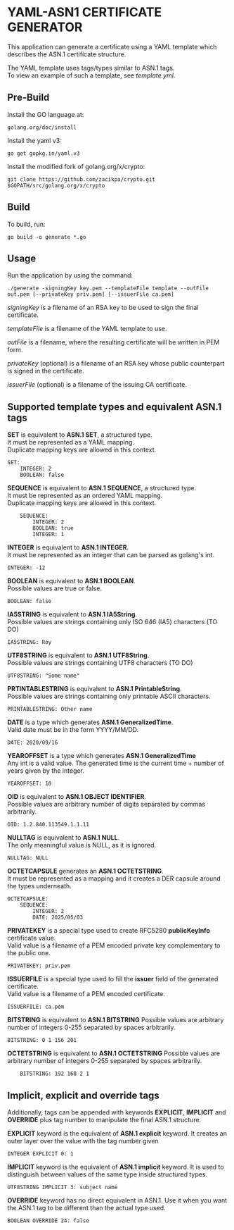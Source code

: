 # YAML-ASN1 CERTIFICATE GENERATOR

This application can generate a certificate using a YAML template which describes the ASN.1 certificate structure.

The YAML template uses tags/types similar to ASN.1 tags. \
To view an example of such a template, see *template.yml*.

## Pre-Build

Install the GO language at:
    
    golang.org/doc/install

Install the yaml v3:

    go get gopkg.in/yaml.v3

Install the modified fork of golang.org/x/crypto:

    git clone https://github.com/zacikpa/crypto.git $GOPATH/src/golang.org/x/crypto

## Build

To build, run:

    go build -o generate *.go

## Usage

Run the application by using the command:

    ./generate -signingKey key.pem --templateFile template --outFile out.pem [--privateKey priv.pem] [--issuerFile ca.pem]

*signingKey* is a filename of an RSA key to be used to sign the final certificate.

*templateFile* is a filename of the YAML template to use.

*outFile* is a filename, where the resulting certificate will be written in PEM form.

*privateKey* (optional) is a filename of an RSA key whose public counterpart is signed in the certificate.

*issuerFile* (optional) is a filename of the issuing CA certificate.

## Supported template types and equivalent ASN.1 tags

**SET** is equivalent to **ASN.1 SET**, a structured type. \
It must be represented as a YAML mapping. \
Duplicate mapping keys are allowed in this context.
    
    SET:
        INTEGER: 2
        BOOLEAN: false

**SEQUENCE** is equivalent to **ASN.1 SEQUENCE**, a structured type. \
It must be represented as an ordered YAML mapping. \
Duplicate mapping keys are allowed in this context. 

        SEQUENCE:
            INTEGER: 2
            BOOLEAN: true
            INTEGER: 1
            
**INTEGER** is equivalent to **ASN.1 INTEGER**. \
It must be represented as an integer that can be parsed as golang's int.

    INTEGER: -12
    
**BOOLEAN** is equivalent to **ASN.1 BOOLEAN**. \
Possible values are true or false.

    BOOLEAN: false

**IA5STRING** is equivalent to **ASN.1 IA5String**. \
Possible values are strings containing only ISO 646 (IA5) characters (TO DO)

    IA5STRING: Roy
    
**UTF8STRING** is equivalent to **ASN.1 UTF8String**. \
Possible values are strings containing UTF8 characters (TO DO)

    UTF8STRING: "Some name"
    
**PRTINTABLESTRING** is equivalent to **ASN.1 PrintableString**. \
Possible values are strings containing only printable ASCII characters.

    PRINTABLESTRING: Other name

**DATE** is a type which generates **ASN.1 GeneralizedTime**. \
Valid date must be in the form YYYY/MM/DD.

    DATE: 2020/09/16

**YEAROFFSET** is a type which generates **ASN.1 GeneralizedTime** \
Any int is a valid value. The generated time is the current time + number of years given by the integer.

    YEAROFFSET: 10
    
**OID** is equivalent to **ASN.1 OBJECT IDENTIFIER**. \
Possible values are arbitrary number of digits separated by commas arbitrarily.

    OID: 1.2.840.113549.1.1.11 
    
**NULLTAG** is equivalent to **ASN.1 NULL**. \
The only meaningful value is NULL, as it is ignored.

    NULLTAG: NULL
    
**OCTETCAPSULE** generates an **ASN.1 OCTETSTRING**. \
It must be represented as a mapping and it creates a DER capsule around the types underneath. 

    OCTETCAPSULE:
        SEQUENCE:
            INTEGER: 2
            DATE: 2025/05/03
            
**PRIVATEKEY** is a special type used to create RFC5280 **publicKeyInfo** certificate value. \
Valid value is a filename of a PEM encoded private key complementary to the public one.

    PRIVATEKEY: priv.pem
    
**ISSUERFILE** is a special type used to fill the **issuer** field of the generated certificate. \
Valid value is a filename of a PEM encoded certificate.

    ISSUERFILE: ca.pem
    
**BITSTRING** is equivalent to **ASN.1 BITSTRING**
Possible values are arbitrary number of integers 0-255 separated by spaces arbitrarily.

    BITSTRING: 0 1 156 201
    
**OCTETSTRING** is equivalent to **ASN.1 OCTETSTRING**
Possible values are arbitrary number of integers 0-255 separated by spaces arbitrarily.
    
        BITSTRING: 192 168 2 1

## Implicit, explicit and override tags

Additionally, tags can be appended with keywords **EXPLICIT**, **IMPLICIT** and **OVERRIDE** plus tag number to manipulate the final ASN.1 structure.

**EXPLICIT** keyword is the equivalent of **ASN.1 explicit** keyword.
It creates an outer layer over the value with the tag number given

    INTEGER EXPLICIT 0: 1
    
**IMPLICIT** keyword is the equivalent of **ASN.1 implicit** keyword.
It is used to distinguish between values of the same type inside structured types.

    UTF8STRING IMPLICIT 3: subject name  
    
**OVERRIDE** keyword has no direct equivalent in ASN.1. Use it when you want the ASN.1 tag to be different than the actual type used.

    BOOLEAN OVERRIDE 24: false